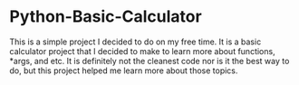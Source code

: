 # Python-Basic-Calculator
This is a simple project I decided to do on my free time.
It is a basic calculator project that I decided to make to learn more about functions, *args, and etc.
It is definitely not the cleanest code nor is it the best way to do, but this project helped me learn more about those topics.
